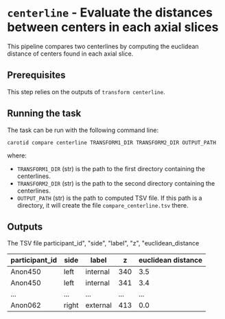 # `centerline` - Evaluate the distances between centers in each axial slices

This pipeline compares two centerlines by computing the euclidean distance of centers
found in each axial slice.

## Prerequisites

This step relies on the outputs of `transform centerline`.

## Running the task

The task can be run with the following command line:
```
carotid compare centerline TRANSFORM1_DIR TRANSFORM2_DIR OUTPUT_PATH
```
where:

- `TRANSFORM1_DIR` (str) is the path to the first directory containing the centerlines.
- `TRANSFORM2_DIR` (str) is the path to the second directory containing the centerlines.
- `OUTPUT_PATH` (str) is the path to computed TSV file. If this path is a directory, it will create
the file `compare_centerline.tsv` there.


## Outputs

The TSV file
participant_id", "side", "label", "z", "euclidean_distance

| participant_id | side  | label    | z   | euclidean distance |
|----------------|-------|----------|-----|--------------------|
| Anon450        | left  | internal | 340 | 3.5                | 
| Anon450        | left  | internal | 341 | 3.4                | 
| ...            | ...   | ...      | ... | ...                | 
| Anon062        | right | external | 413 | 0.0                | 